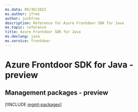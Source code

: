 ```yaml
---
ms.data: 09/30/2022
ms.author: jfree
author: joshfree
description: Reference for Azure Frontdoor SDK for Java
ms.topic: reference
title: Azure Frontdoor SDK for Java
ms.devlang: java
ms.service: frontdoor
---
```

# Azure Frontdoor SDK for Java - preview

## Management packages - preview
[!INCLUDE [mgmt-packages](frontdoor-mgmt-index.md)]